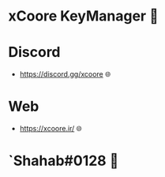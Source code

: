# xCoore KeyManager 💙

# Discord

- https://discord.gg/xcoore 🌐

# Web

- https://xcoore.ir/ 🌐

# `Shahab#0128 💙